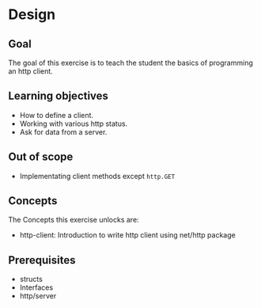 # Design

## Goal

The goal of this exercise is to teach the student the basics of programming an http client.

## Learning objectives

- How to define a client.
- Working with various http status.
- Ask for data from a server.

## Out of scope

- Implementating client methods except `http.GET`

## Concepts

The Concepts this exercise unlocks are:

- http-client: Introduction to write http client using net/http package

## Prerequisites

- structs
- Interfaces
- http/server
